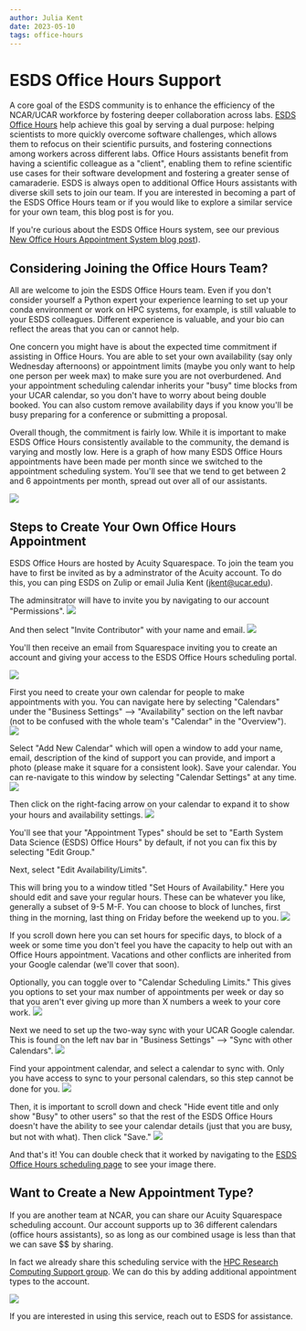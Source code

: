 ```yaml
---
author: Julia Kent
date: 2023-05-10
tags: office-hours
---
```


# ESDS Office Hours Support

A core goal of the ESDS community is to enhance the efficiency of the NCAR/UCAR workforce by fostering deeper collaboration across labs. [ESDS Office Hours](https://ncar.github.io/esds/office-hours/) help achieve this goal by serving a dual purpose: helping scientists to more quickly overcome software challenges, which allows them to refocus on their scientific pursuits, and fostering connections among workers across different labs. Office Hours assistants benefit from having a scientific colleague as a "client", enabling them to refine scientific use cases for their software development and fostering a greater sense of camaraderie. ESDS is always open to additional Office Hours assistants with diverse skill sets to join our team. If you are interested in becoming a part of the ESDS Office Hours team or if you would like to explore a similar service for your own team, this blog post is for you.

If you're curious about the ESDS Office Hours system, see our previous [New Office Hours Appointment System blog post](office-hours-appointments)).

## Considering Joining the Office Hours Team?

All are welcome to join the ESDS Office Hours team. Even if you don't consider yourself a Python expert your experience learning to set up your conda environment or work on HPC systems, for example, is still valuable to your ESDS colleagues. Different experience is valuable, and your bio can reflect the areas that you can or cannot help.

One concern you might have is about the expected time commitment if assisting in Office Hours. You are able to set your own availability (say only Wednesday afternoons) or appointment limits (maybe you only want to help one person per week max) to make sure you are not overburdened. And your appointment scheduling calendar inherits your "busy" time blocks from your UCAR calendar, so you don't have to worry about being double booked. You can also custom remove availability days if you know you'll be busy preparing for a conference or submitting a proposal.

Overall though, the commitment is fairly low. While it is important to make ESDS Office Hours consistently available to the community, the demand is varying and mostly low. Here is a graph of how many ESDS Office Hours appointments have been made per month since we switched to the appointment scheduling system. You'll see that we tend to get between 2 and 6 appointments per month, spread out over all of our assistants.

![](../images/office-hours-help/appointmentsummary.png)

## Steps to Create Your Own Office Hours Appointment

ESDS Office Hours are hosted by Acuity Squarespace. To join the team you have to first be invited as by a adminstrator of the Acuity account. To do this, you can ping ESDS on Zulip or email Julia Kent (jkent@ucar.edu).

The adminsitrator will have to invite you by navigating to our account "Permissions".
![](../images/office-hours-help/permissions.png)

And then select "Invite Contributor" with your name and email.
![](../images/office-hours-help/invitecontributor.png)

You'll then receive an email from Squarespace inviting you to create an account and giving your access to the ESDS Office Hours scheduling portal.

![](../images/office-hours-help/navbar.png)

First you need to create your own calendar for people to make appointments with you. You can navigate here by selecting "Calendars" under the "Business Settings" --> "Availability" section on the left navbar (not to be confused with the whole team's "Calendar" in the "Overview").
![](../images/office-hours-help/calendars.png)

Select "Add New Calendar" which will open a window to add your name, email, description of the kind of support you can provide, and import a photo (please make it square for a consistent look). Save your calendar. You can re-navigate to this window by selecting "Calendar Settings" at any time.
![](../images/office-hours-help/calendarsettings.png)

Then click on the right-facing arrow on your calendar to expand it to show your hours and availability settings.
![](../images/office-hours-help/setavailabilitylimits.png)

You'll see that your "Appointment Types" should be set to "Earth System Data Science (ESDS) Office Hours" by default, if not you can fix this by selecting "Edit Group."

Next, select "Edit Availability/Limits".

This will bring you to a window titled "Set Hours of Availability." Here you should edit and save your regular hours. These can be whatever you like, generally a subset of 9-5 M-F. You can choose to block of lunches, first thing in the morning, last thing on Friday before the weekend up to you.
![](../images/office-hours-help/sethours.png)

If you scroll down here you can set hours for specific days, to block of a week or some time you don't feel you have the capacity to help out with an Office Hours appointment. Vacations and other conflicts are inherited from your Google calendar (we'll cover that soon).

Optionally, you can toggle over to "Calendar Scheduling Limits." This gives you options to set your max number of appointments per week or day so that you aren't ever giving up more than X numbers a week to your core work.
![](../images/office-hours-help/limits.png)

Next we need to set up the two-way sync with your UCAR Google calendar. This is found on the left nav bar in "Business Settings" --> "Sync with other Calendars".
![](../images/office-hours-help/sync.png)

Find your appointment calendar, and select a calendar to sync with. Only you have access to sync to your personal calendars, so this step cannot be done for you.
![](../images/office-hours-help/selectcalendar.png)

Then, it is important to scroll down and check "Hide event title and only show "Busy" to other users" so that the rest of the ESDS Office Hours doesn't have the ability to see your calendar details (just that you are busy, but not with what). Then click "Save."
![](../images/office-hours-help/hidetitles.png)

And that's it! You can double check that it worked by navigating to the [ESDS Office Hours scheduling page](office-hours/) to see your image there.

## Want to Create a New Appointment Type?

If you are another team at NCAR, you can share our Acuity Squarespace scheduling account. Our account supports up to 36 different calendars (office hours assistants), so as long as our combined usage is less than that we can save $$ by sharing.

In fact we already share this scheduling service with the [HPC Research Computing Support group](https://arc.ucar.edu/knowledge_base/121077762). We can do this by adding additional appointment types to the account.

![](../images/office-hours-help/appointment_types.png)

If you are interested in using this service, reach out to ESDS for assistance.

